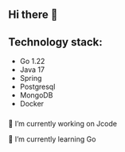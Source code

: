 ## Hi there 👋

## Technology stack:
- Go 1.22
- Java 17
- Spring
- Postgresql
- MongoDB
- Docker
###
🔭 I’m currently working on Jcode

🌱 I’m currently learning Go
